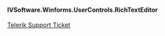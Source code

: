 #### IVSoftware.Winforms.UserControls.RichTextEditor

[Telerik Support Ticket](https://www.telerik.com/forums/could-not-load-file-or-assembly-telerik-wincontrols-xmlserializers)